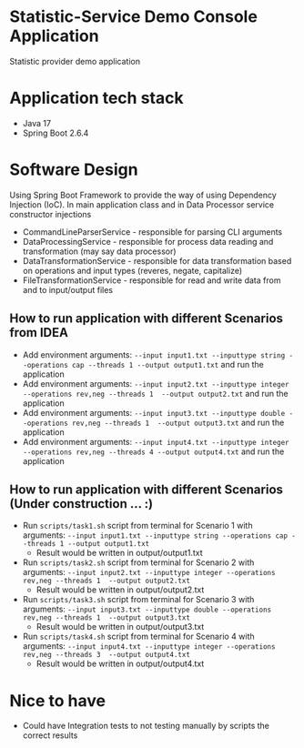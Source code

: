 # Statistic-Service Demo Console Application
Statistic provider demo application

# Application tech stack
* Java 17
* Spring Boot 2.6.4

# Software Design
Using Spring Boot Framework to provide the way of using Dependency Injection (IoC). In main application class and in Data Processor service constructor injections

* CommandLineParserService - responsible for parsing CLI arguments
* DataProcessingService - responsible for process data reading and transformation (may say data processor)
* DataTransformationService - responsible for data transformation based on operations and input types (reveres, negate, capitalize)
* FileTransformationService - responsible for read and write data from and to input/output files

## How to run application with different Scenarios from IDEA
* Add environment arguments: `--input input1.txt --inputtype string --operations cap --threads 1 --output output1.txt` and run the application
* Add environment arguments: `--input input2.txt --inputtype integer --operations rev,neg --threads 1  --output output2.txt` and run the application
* Add environment arguments: `--input input3.txt --inputtype double --operations rev,neg --threads 1  --output output3.txt` and run the application
* Add environment arguments: `--input input4.txt --inputtype integer --operations rev,neg --threads 4 --output output4.txt` and run the application

## How to run application with different Scenarios (Under construction ... :)
* Run `scripts/task1.sh` script from terminal for Scenario 1 with arguments: `--input input1.txt --inputtype string --operations cap --threads 1 --output output1.txt`
  * Result would be written in output/output1.txt
* Run `scripts/task2.sh` script from terminal for Scenario 2 with arguments: `--input input2.txt --inputtype integer --operations rev,neg --threads 1  --output output2.txt`
  * Result would be written in output/output2.txt
* Run `scripts/task3.sh` script from terminal for Scenario 3 with arguments: `--input input3.txt --inputtype double --operations rev,neg --threads 1  --output output3.txt`
  * Result would be written in output/output3.txt
* Run `scripts/task4.sh` script from terminal for Scenario 4 with arguments: `--input input4.txt --inputtype integer --operations rev,neg --threads 3  --output output4.txt`
  * Result would be written in output/output4.txt

# Nice to have 

* Could have Integration tests to not testing manually by scripts the correct results
